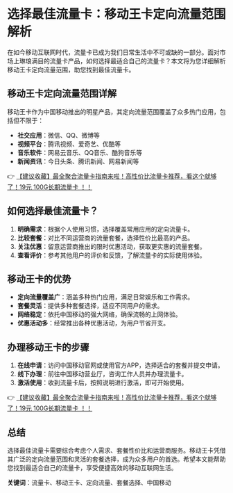 # 选择最佳流量卡：移动王卡定向流量范围解析

在如今移动互联网时代，流量卡已成为我们日常生活中不可或缺的一部分。面对市场上琳琅满目的流量卡产品，如何选择最适合自己的流量卡？本文将为您详细解析移动王卡定向流量范围，助您找到最佳流量卡。

## 移动王卡定向流量范围详解

移动王卡作为中国移动推出的明星产品，其定向流量范围覆盖了众多热门应用，包括但不限于：

- **社交应用**：微信、QQ、微博等
- **视频平台**：腾讯视频、爱奇艺、优酷等
- **音乐软件**：网易云音乐、QQ音乐、酷狗音乐等
- **新闻资讯**：今日头条、腾讯新闻、网易新闻等

👉 [【建议收藏】最全聚合流量卡指南来啦！高性价比流量卡推荐，看这个就够了！19元 100G长期流量卡 ！！](https://bit.ly/Liuliangka)

## 如何选择最佳流量卡？

1. **明确需求**：根据个人使用习惯，选择覆盖常用应用的定向流量卡。
2. **比较套餐**：对比不同运营商的流量套餐，选择性价比最高的产品。
3. **关注优惠**：留意运营商推出的限时优惠活动，获取更实惠的流量套餐。
4. **查看评价**：参考其他用户的评价和反馈，了解流量卡的实际使用体验。

## 移动王卡的优势

- **定向流量覆盖广**：涵盖多种热门应用，满足日常娱乐和工作需求。
- **套餐灵活**：提供多种套餐选择，适应不同用户的需求。
- **网络稳定**：依托中国移动的强大网络，确保流畅的上网体验。
- **优惠活动多**：经常推出各种优惠活动，为用户节省开支。

## 办理移动王卡的步骤

1. **在线申请**：访问中国移动官网或使用官方APP，选择适合的套餐并提交申请。
2. **线下办理**：前往中国移动营业厅，咨询工作人员并办理流量卡。
3. **激活使用**：收到流量卡后，按照说明进行激活，即可开始使用。

👉 [【建议收藏】最全聚合流量卡指南来啦！高性价比流量卡推荐，看这个就够了！19元 100G长期流量卡 ！！](https://bit.ly/Liuliangka)

## 总结

选择最佳流量卡需要综合考虑个人需求、套餐性价比和运营商服务。移动王卡凭借其广泛的定向流量范围和灵活的套餐选择，成为众多用户的首选。希望本文能帮助您找到最适合自己的流量卡，享受便捷高效的移动互联网生活。

**关键词**：流量卡、移动王卡、定向流量、套餐选择、中国移动
